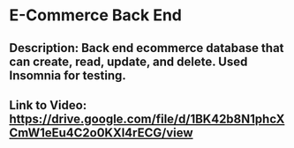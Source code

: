 # E-Commerce Back End

## Description: Back end ecommerce database that can create, read, update, and delete. Used Insomnia for testing.

## Link to Video: https://drive.google.com/file/d/1BK42b8N1phcXCmW1eEu4C2o0KXl4rECG/view
